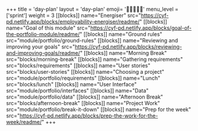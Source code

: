 +++
title = 'day-plan'
layout = 'day-plan'
emoji= '🧑🏽‍🤝‍🧑🏽'
menu_level = ['sprint']
weight = 3
[[blocks]]
name="Energiser"
src="https://cyf-pd.netlify.app/blocks/employability-energiser/readme/"
[[blocks]]
name="Goal of this module"
src="https://cyf-pd.netlify.app/blocks/goal-of-the-portfolio-module/readme/"
[[blocks]]
name="Ground rules"
src="module/portfolio/ground-rules"
[[blocks]]
name="Reviewing and improving your goals"
src="https://cyf-pd.netlify.app/blocks/reviewing-and-improving-goals/readme/"
[[blocks]]
name="Morning Break"
src="blocks/morning-break"
[[blocks]]
name="Gathering requirements"
src="blocks/requirements"
[[blocks]]
name="User stories"
src="blocks/user-stories"
[[blocks]]
name="Choosing a project"
src="module/portfolio/requirements"
[[blocks]]
name="Lunch"
src="blocks/lunch"
[[blocks]]
name="User Interface"
src="module/portfolio/interfaces"
[[blocks]]
name="Data"
src="module/portfolio/data"
[[blocks]]
name="Afternoon Break"
src="blocks/afternoon-break"
[[blocks]]
name="Project Work"
src="module/portfolio/break-it-down"
[[blocks]]
name="Prep for the week"
src="https://cyf-pd.netlify.app/blocks/prep-the-work-for-the-week/readme/"
+++
